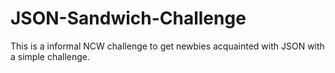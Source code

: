 # JSON-Sandwich-Challenge
This is a informal NCW challenge to get newbies acquainted with JSON with a simple challenge.
